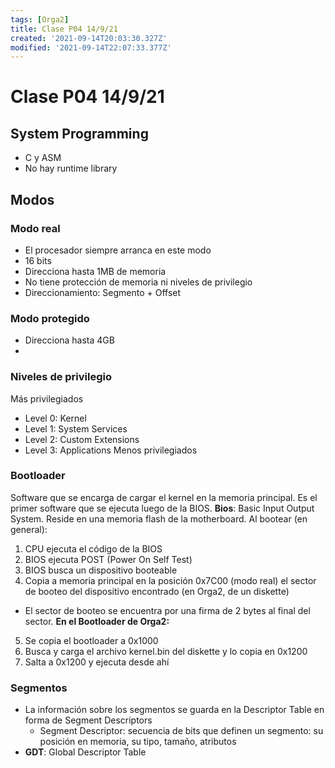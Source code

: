 ```yaml
---
tags: [Orga2]
title: Clase P04 14/9/21
created: '2021-09-14T20:03:30.327Z'
modified: '2021-09-14T22:07:33.377Z'
---
```


# Clase P04 14/9/21

## System Programming

+ C y ASM
+ No hay runtime library

## Modos
### Modo real
+ El procesador siempre arranca en este modo
+ 16 bits
+ Direcciona hasta 1MB de memoria
+ No tiene protección de memoria ni niveles de privilegio
+ Direccionamiento: Segmento + Offset

### Modo protegido
+ Direcciona hasta 4GB
+ 

### Niveles de privilegio
Más privilegiados
+ Level 0: Kernel
+ Level 1: System Services
+ Level 2: Custom Extensions
+ Level 3: Applications
Menos privilegiados

### Bootloader
Software que se encarga de cargar el kernel en la memoria principal. Es el primer software que se ejecuta luego de la BIOS.
**Bios**: Basic Input Output System. Reside en una memoria flash de la motherboard.
Al bootear (en general):
1. CPU ejecuta el código de la BIOS
2. BIOS ejecuta POST (Power On Self Test)
3. BIOS busca un dispositivo booteable
4. Copia a memoria principal en la posición 0x7C00 (modo real) el sector de booteo del dispositivo encontrado (en Orga2, de un diskette)
  + El sector de booteo se encuentra por una firma de 2 bytes al final del sector.
**En el Bootloader de Orga2:**
5. Se copia el bootloader a 0x1000
6. Busca y carga el archivo kernel.bin del diskette y lo copia en 0x1200
7. Salta a 0x1200 y ejecuta desde ahí

### Segmentos
+ La información sobre los segmentos se guarda en la Descriptor Table en forma de Segment Descriptors
  + Segment Descriptor: secuencia de bits que definen un segmento: su posición en memoria, su tipo, tamaño, atributos
+ **GDT**: Global Descriptor Table
